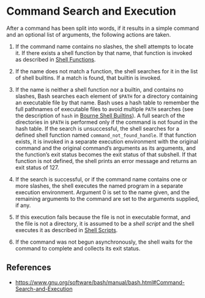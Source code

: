 # Command Search and Execution

After a command has been split into words, if it results in a simple command and an optional list of arguments, the following actions are taken.

1. If the command name contains no slashes, the shell attempts to locate it. If there exists a shell function by that name, that function is invoked as described in [Shell Functions](https://www.gnu.org/software/bash/manual/bash.html#Shell-Functions).

2. If the name does not match a function, the shell searches for it in the list of shell builtins. If a match is found, that builtin is invoked.

3. If the name is neither a shell function nor a builtin, and contains no slashes, Bash searches each element of `$PATH` for a directory containing an executable file by that name. Bash uses a hash table to remember the full pathnames of executable files to avoid multiple `PATH` searches (see the description of `hash` in [Bourne Shell Builtins](https://www.gnu.org/software/bash/manual/bash.html#Bourne-Shell-Builtins)). A full search of the directories in `$PATH` is performed only if the command is not found in the hash table. If the search is unsuccessful, the shell searches for a defined shell function named `command_not_found_handle`. If that function exists, it is invoked in a separate execution environment with the original command and the original command’s arguments as its arguments, and the function’s exit status becomes the exit status of that subshell. If that function is not defined, the shell prints an error message and returns an exit status of 127.

4. If the search is successful, or if the command name contains one or more slashes, the shell executes the named program in a separate execution environment. Argument 0 is set to the name given, and the remaining arguments to the command are set to the arguments supplied, if any.

5. If this execution fails because the file is not in executable format, and the file is not a directory, it is assumed to be a _shell script_ and the shell executes it as described in [Shell Scripts](https://www.gnu.org/software/bash/manual/bash.html#Shell-Scripts).

6. If the command was not begun asynchronously, the shell waits for the command to complete and collects its exit status.

## References

- https://www.gnu.org/software/bash/manual/bash.html#Command-Search-and-Execution